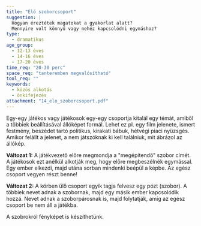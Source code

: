 ```yaml
---
title: "Élő szoborcsoport"
suggestion: | 
  Hogyan éreztétek magatokat a gyakorlat alatt?
  Mennyire volt könnyű vagy nehéz kapcsolódni egymáshoz?
type:
  - dramatikus
age_group:
  - 12-13 éves
  - 14-16 éves
  - 17-20 éves
time_req: "20-30 perc"
space_req: "tanteremben megvalósítható"
tool_req: ""
keywords: 
  - közös alkotás
  - önkifejezés
attachment: "14_elo_szoborcsoport.pdf"
---
```


Egy-egy játékos vagy játékosok egy-egy csoportja kitalál egy témát, amiből a többiek beállításával állóképet formál. Lehet ez pl. egy film jelenete, ismert festmény, beszédet tartó politikus, kirakati bábuk, hétvégi piaci nyüzsgés. Amikor felállt a jelenet, a nem játszóknak ki kell találniuk, mit ábrázol az állókép.

 **Változat 1:** A játékvezető előre megmondja a "megépítendő" szobor címét. A játékosok ezt anélkül alkotják meg, hogy előre megbeszélnék egymással. Egy ember elkezdi, majd utána sorban mindenki beépül a képbe. Az egész csoport vegyen részt benne!

 **Változat 2:** A körben ülő csoport egyik tagja felvesz egy pózt (szobor). A többiek nevet adnak a szobornak, majd egy másik ember kapcsolódik hozzá. Nevet adnak a szoborpárosnak is, majd folytatják, amíg az egész csoport be nem áll a játékba.

A szobrokról fényképet is készíthetünk.
  
  
